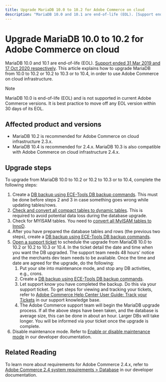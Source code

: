 ```yaml
---
title: Upgrade MariaDB 10.0 to 10.2 for Adobe Commerce on cloud
description: "MariaDB 10.0 and 10.1 are end-of-life (EOL). [Support ended 31 Mar 2019 and 17 Oct 2020 respectively](https://endoflife.date/mariadb). This article explains how to upgrade MariaDB from 10.0 to 10.2 or 10.2 to 10.3 or to 10.4, in order to use Adobe Commerce on cloud infrastructure."
---
```


# Upgrade MariaDB 10.0 to 10.2 for Adobe Commerce on cloud

MariaDB 10.0 and 10.1 are end-of-life (EOL). [Support ended 31 Mar 2019 and 17 Oct 2020 respectively](https://endoflife.date/mariadb). This article explains how to upgrade MariaDB from 10.0 to 10.2 or 10.2 to 10.3 or to 10.4, in order to use Adobe Commerce on cloud infrastructure.

>[!NOTE]
>
>MariaDB 10.0 is end-of-life (EOL) and is not supported in current Adobe Commerce versions. It is best practice to move off any EOL version within 30 days of its EOL.

## Affected product and versions

* MariaDB 10.2 is recommended for Adobe Commerce on cloud infrastructure 2.3.x.
* MariaDB 10.4 is recommended for 2.4.x. MariaDB 10.3 is also compatible with Adobe Commerce on cloud infrastructure 2.4.x.

## Upgrade steps

To upgrade from MariaDB 10.0 to 10.2 or 10.2 to 10.3 or to 10.4, complete the following steps:

1. Create a [DB backup using ECE-Tools DB backup commands](https://devdocs.magento.com/cloud/project/project-webint-snap.html#db-dump). This must be done before steps 2 and 3 in case something goes wrong while updating tables/rows.
1. [Check and convert all compact tables to dynamic tables](/help/best-practices/database/magento-upgrade-compact-to-dynamic-tables-2.2.x-2.3.x-2.4.x.md). This is required to avoid potential data loss during the database upgrade.
1. Check for MYISAM tables. You need to [convert all MyISAM tables to InnoD](/help/best-practices/database/database-best-practices-for-magento-commerce-cloud.md#convert).
1. After you have prepared the database tables and rows (the previous two steps), create a [DB backup using ECE-Tools DB backup commands](https://devdocs.magento.com/cloud/project/project-webint-snap.html#db-dump).
1. [Open a support ticket](/help/help-center-guide/help-center/magento-help-center-user-guide.md#submit-ticket) to schedule the upgrade from MariaDB 10.0 to 10.2 or 10.2 to 10.3 or 10.4. In the ticket detail the date and time when you want the DB upgraded. The support team needs 48 hours' notice and the merchants dev team needs to be available. Once the time and date are agreed for the upgrade, do the following:
    1. Put your site into maintenance mode, and stop any DB activities, e.g., crons.
    1. Create a [DB backup using ECE-Tools DB backup commands](https://devdocs.magento.com/cloud/project/project-webint-snap.html#db-dump).
    1. Let support know you have completed the backup. Do this via your support ticket. To get steps for viewing and tracking your tickets, refer to [Adobe Commerce Help Center User Guide: Track your Tickets](/help/help-center-guide/help-center/magento-help-center-user-guide.md#track-tickets) in our support knowledge base.
    1. The Adobe Commerce support team will begin the MariaDB upgrade process. If all the above steps have been taken, and the database is average size, this can be done in about an hour. Larger DBs will take longer. You will be informed via your ticket once the upgrade is complete.
1. Disable maintenance mode. Refer to [Enable or disable maintenance mode](https://devdocs.magento.com/guides/v2.4/install-gde/install/cli/install-cli-subcommands-maint.html#instgde-cli-maint) in our developer documentation.

## Related Reading

To learn more about requirements for Adobe Commerce 2.4.x, refer to [Adobe Commerce 2.4 system requirements > Database](https://devdocs.magento.com/guides/v2.4/install-gde/system-requirements.html#database) in our developer documentation.
